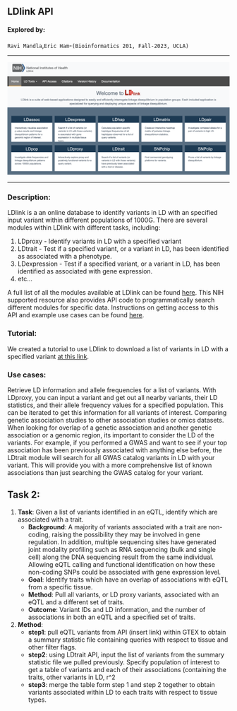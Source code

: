 ## LDlink API

####  Explored by: 

`Ravi Mandla`,`Eric Ham`-`(Bioinformatics 201, Fall-2023, UCLA)`

---------

![img](img/ldlink.png)

--------

### Description: 

LDlink is a an online database to identify variants in LD with an specified input variant within different populations of 1000G. There are several modules within LDlink with different
tasks, including:

1. LDproxy - Identify variants in LD with a specified variant
2. LDtrait - Test if a specified variant, or a variant in LD, has been identified as associated with a phenotype.
3. LDexpression - Test if a specified variant, or a variant in LD, has been identified as associated with gene expression.
4. etc...

A full list of all the modules available at LDlink can be found [here](https://ldlink.nih.gov/?tab=home). This NIH supported resource also provides API code to programmatically search
different modules for specific data. Instructions on getting access to this API and example use cases can be found [here](https://ldlink.nih.gov/?tab=apiaccess).

### Tutorial: 

We created a tutorial to use LDlink to download a list of variants in LD with a specified variant [at this link](https://colab.research.google.com/drive/1vBk1XutVZIHtuxYq4zJCBcR6lZA1EcIx?usp=sharing).

### Use cases: 

Retrieve LD information and allele frequencies for a list of variants. With LDproxy, you can input a variant and get out all nearby variants, their LD statistics, and their allele frequency values for a specified population. This can be iterated to get this information for all variants of interest. Comparing genetic association studies to other association studies or omics datasets. When looking for overlap of a genetic association and another genetic association or a genomic region, its important to consider the LD of the variants. For example, if you performed a GWAS and want to see if your top association has been previously associated with anything else before, the LDtrait module will search for all GWAS catalog variants in LD with your variant. This will provide you with a more comprehensive list of known associations than just searching the GWAS catalog for your variant.

## Task 2:
1. **Task**: Given a list of variants identified in an eQTL, identify which are associated with a trait.
    * **Background**: A majority of variants associated with a trait are non-coding, raising the possibility they may be involved in gene regulation. In addition, multiple sequencing sites have generated joint modality profiling such as RNA sequencing (bulk and single cell) along the DNA sequencing result from the same individual. Allowing eQTL calling and functional identification on how these non-coding SNPs could be associated with gene expression level.  
    * **Goal**: Identify traits which have an overlap of associations with eQTL from a specific tissue.
    * **Method**: Pull all variants, or LD proxy variants, associated with an eQTL and a different set of traits. 
    * **Outcome**: Variant IDs and LD information, and the number of associations in both an eQTL and a specified set of traits.
2. **Method**:
    * **step1**: pull eQTL variants from API (insert link) within GTEX to obtain a summary statistic file containing queries with respect to tissue and other filter flags.
    * **step2**: using LDtrait API, input the list of variants from the summary statistic file we pulled previously. Specify population of interest to get a table of variants and each of their associations (containing the traits, other variants in LD, r^2
    * **step3**: merge the table form step 1 and step 2 together to obtain variants associated within LD to each traits with respect to tissue types. 
